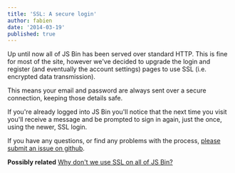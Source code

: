 ```yaml
---
title: 'SSL: A secure login'
author: fabien
date: '2014-03-19'
published: true
---
```




Up until now all of JS Bin has been served over standard HTTP. This is fine for most of the site, however we've decided to upgrade the login and register (and eventually the account settings) pages to use SSL (i.e. encrypted data transmission).

This means your email and password are always sent over a secure connection, keeping those details safe.

If you're already logged into JS Bin you'll notice that the next time you visit you'll receive a message and be prompted to sign in again, just the once, using the newer, SSL login.

If you have any questions, or find any problems with the process, [please submit an issue on github](http://github.com/jsbin/jsbin/issues/new?title=Problem%20with%20new%20SSL%20Login).

**Possibly related** [Why don't we use SSL on all of JS Bin?](/help/ssl)
